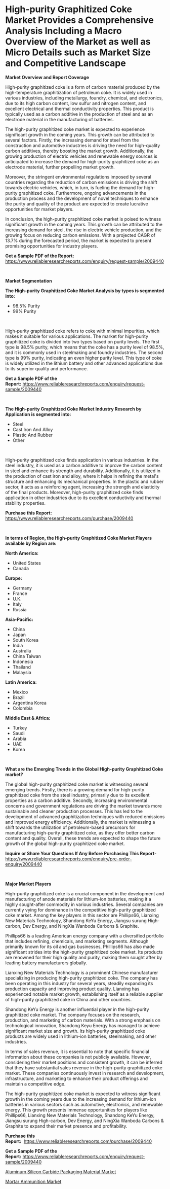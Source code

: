 <p><h1>High-purity Graphitized Coke Market Provides a Comprehensive Analysis Including a Macro Overview of the Market as well as Micro Details such as Market Size and Competitive Landscape</h1></p><p><strong>Market Overview and Report Coverage</strong></p>
<p><p>High-purity graphitized coke is a form of carbon material produced by the high-temperature graphitization of petroleum coke. It is widely used in various industries, including metallurgy, foundry, chemical, and electronics, due to its high carbon content, low sulfur and nitrogen content, and excellent electrical and thermal conductivity properties. This product is typically used as a carbon additive in the production of steel and as an electrode material in the manufacturing of batteries.</p><p>The high-purity graphitized coke market is expected to experience significant growth in the coming years. This growth can be attributed to several factors. Firstly, the increasing demand for steel from the construction and automotive industries is driving the need for high-quality carbon additives, thereby boosting the market growth. Additionally, the growing production of electric vehicles and renewable energy sources is anticipated to increase the demand for high-purity graphitized coke as an electrode material, further propelling market growth.</p><p>Moreover, the stringent environmental regulations imposed by several countries regarding the reduction of carbon emissions is driving the shift towards electric vehicles, which, in turn, is fueling the demand for high-purity graphitized coke. Furthermore, ongoing advancements in the production process and the development of novel techniques to enhance the purity and quality of the product are expected to create lucrative opportunities for market players.</p><p>In conclusion, the high-purity graphitized coke market is poised to witness significant growth in the coming years. This growth can be attributed to the increasing demand for steel, the rise in electric vehicle production, and the growing focus on reducing carbon emissions. With a projected CAGR of 13.7% during the forecasted period, the market is expected to present promising opportunities for industry players.</p></p>
<p><strong>Get a Sample PDF of the Report:</strong> <a href="https://www.reliableresearchreports.com/enquiry/request-sample/2009440">https://www.reliableresearchreports.com/enquiry/request-sample/2009440</a></p>
<p>&nbsp;</p>
<p><strong>Market Segmentation</strong></p>
<p><strong>The High-purity Graphitized Coke Market Analysis by types is segmented into:</strong></p>
<p><ul><li>98.5% Purity</li><li>99% Purity</li></ul></p>
<p>&nbsp;</p>
<p><p>High-purity graphitized coke refers to coke with minimal impurities, which makes it suitable for various applications. The market for high-purity graphitized coke is divided into two types based on purity levels. The first type is 98.5% purity, which means that the coke has a purity level of 98.5%, and it is commonly used in steelmaking and foundry industries. The second type is 99% purity, indicating an even higher purity level. This type of coke is widely utilized in the lithium battery and other advanced applications due to its superior quality and performance.</p></p>
<p><strong>Get a Sample PDF of the Report:</strong>&nbsp;<a href="https://www.reliableresearchreports.com/enquiry/request-sample/2009440">https://www.reliableresearchreports.com/enquiry/request-sample/2009440</a></p>
<p>&nbsp;</p>
<p><strong>The High-purity Graphitized Coke Market Industry Research by Application is segmented into:</strong></p>
<p><ul><li>Steel</li><li>Cast Iron And Alloy</li><li>Plastic And Rubber</li><li>Other</li></ul></p>
<p>&nbsp;</p>
<p><p>High-purity graphitized coke finds application in various industries. In the steel industry, it is used as a carbon additive to improve the carbon content in steel and enhance its strength and durability. Additionally, it is utilized in the production of cast iron and alloy, where it helps in refining the metal's structure and enhancing its mechanical properties. In the plastic and rubber sector, it acts as a reinforcing agent, increasing the strength and elasticity of the final products. Moreover, high-purity graphitized coke finds application in other industries due to its excellent conductivity and thermal stability properties.</p></p>
<p><strong>Purchase this Report:</strong>&nbsp; <a href="https://www.reliableresearchreports.com/purchase/2009440">https://www.reliableresearchreports.com/purchase/2009440</a></p>
<p>&nbsp;</p>
<p><strong>In terms of Region, the High-purity Graphitized Coke Market Players available by Region are:</strong></p>
<p>
    <p> <strong> North America: </strong>
        <ul>
            <li>United States</li>
            <li>Canada</li>
        </ul>
        </p> 
    <p> <strong> Europe: </strong>
        <ul>
            <li>Germany</li>
            <li>France</li>
            <li>U.K.</li>
            <li>Italy</li>
            <li>Russia</li>
        </ul>
        </p> 
    <p> <strong> Asia-Pacific: </strong>
        <ul>
            <li>China</li>
            <li>Japan</li>
            <li>South Korea</li>
            <li>India</li>
            <li>Australia</li>
            <li>China Taiwan</li>
            <li>Indonesia</li>
            <li>Thailand</li>
            <li>Malaysia</li>
        </ul>
        </p> 
    <p> <strong> Latin America: </strong>
        <ul>
            <li>Mexico</li>
            <li>Brazil</li>
            <li>Argentina Korea</li>
            <li>Colombia</li>
        </ul>
        </p> 
    <p> <strong> Middle East & Africa: </strong>
        <ul>
            <li>Turkey</li>
            <li>Saudi</li>
            <li>Arabia</li>
            <li>UAE</li>
            <li>Korea</li>
        </ul>
    </p>
    </p>
<p>&nbsp;</p>
<p><strong>What are the Emerging Trends in the Global High-purity Graphitized Coke market?</strong></p>
<p><p>The global high-purity graphitized coke market is witnessing several emerging trends. Firstly, there is a growing demand for high-purity graphitized coke from the steel industry, primarily due to its excellent properties as a carbon additive. Secondly, increasing environmental concerns and government regulations are driving the market towards more sustainable and cleaner production processes. This has led to the development of advanced graphitization techniques with reduced emissions and improved energy efficiency. Additionally, the market is witnessing a shift towards the utilization of petroleum-based precursors for manufacturing high-purity graphitized coke, as they offer better carbon content and quality. Overall, these trends are expected to shape the future growth of the global high-purity graphitized coke market.</p></p>
<p><strong>Inquire or Share Your Questions If Any Before Purchasing This Report</strong>- <a href="https://www.reliableresearchreports.com/enquiry/pre-order-enquiry/2009440">https://www.reliableresearchreports.com/enquiry/pre-order-enquiry/2009440</a></p>
<p>&nbsp;</p>
<p><strong>Major Market Players</strong></p>
<p><p>High-purity graphitized coke is a crucial component in the development and manufacturing of anode materials for lithium-ion batteries, making it a highly sought-after commodity in various industries. Several companies are currently vying for dominance in the competitive high-purity graphitized coke market. Among the key players in this sector are Phillips66, Lianxing New Materials Technology, Shandong KeYu Energy, Jiangsu surung High-carbon, Dev Energy, and NingXia Wanboda Carbons & Graphite.</p><p>Phillips66 is a leading American energy company with a diversified portfolio that includes refining, chemicals, and marketing segments. Although primarily known for its oil and gas businesses, Phillips66 has also made significant strides into the high-purity graphitized coke market. Its products are renowned for their high quality and purity, making them sought after by leading battery manufacturers globally.</p><p>Lianxing New Materials Technology is a prominent Chinese manufacturer specializing in producing high-purity graphitized coke. The company has been operating in this industry for several years, steadily expanding its production capacity and improving product quality. Lianxing has experienced notable market growth, establishing itself as a reliable supplier of high-purity graphitized coke in China and other countries.</p><p>Shandong KeYu Energy is another influential player in the high-purity graphitized coke market. The company focuses on the research, production, and marketing of carbon materials. With a strong emphasis on technological innovation, Shandong Keyu Energy has managed to achieve significant market size and growth. Its high-purity graphitized coke products are widely used in lithium-ion batteries, steelmaking, and other industries.</p><p>In terms of sales revenue, it is essential to note that specific financial information about these companies is not publicly available. However, considering their market positions and consistent growth, it can be inferred that they have substantial sales revenue in the high-purity graphitized coke market. These companies continuously invest in research and development, infrastructure, and marketing to enhance their product offerings and maintain a competitive edge.</p><p>The high-purity graphitized coke market is expected to witness significant growth in the coming years due to the increasing demand for lithium-ion batteries in various sectors such as automotive, electronics, and renewable energy. This growth presents immense opportunities for players like Phillips66, Lianxing New Materials Technology, Shandong KeYu Energy, Jiangsu surung High-carbon, Dev Energy, and NingXia Wanboda Carbons & Graphite to expand their market presence and profitability.</p></p>
<p><strong>Purchase this Report:</strong>&nbsp;&nbsp;<a href="https://www.reliableresearchreports.com/purchase/2009440">https://www.reliableresearchreports.com/purchase/2009440</a></p>
<p></p>
<p><strong>Get a Sample PDF of the Report:</strong>&nbsp;<a href="https://www.reliableresearchreports.com/enquiry/request-sample/2009440">https://www.reliableresearchreports.com/enquiry/request-sample/2009440</a></p>
<p><p><a href="https://issuu.com/reportprime-2/docs/aluminum-silicon-carbide-packaging-material-market">Aluminum Silicon Carbide Packaging Material Market</a></p><p><a href="https://github.com/GroverBarry/Market-Research-Report-List-2/blob/main/mortar-ammunition-market.md">Mortar Ammunition Market</a></p></p>